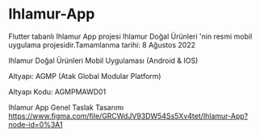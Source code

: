 # Ihlamur-App

Flutter tabanlı Ihlamur App projesi Ihlamur Doğal Ürünleri 'nin resmi mobil uygulama projesidir.Tamamlanma tarihi: 8 Ağustos 2022

Ihlamur Doğal Ürünleri Mobil Uygulaması (Android & IOS)

Altyapı: AGMP (Atak Global Modular Platform)

Altyapı Kodu: AGMPMAWD01

Ihlamur App Genel Taslak Tasarımı
https://www.figma.com/file/GRCWdJV93DW54Ss5Xv4tet/Ihlamur-App?node-id=0%3A1
